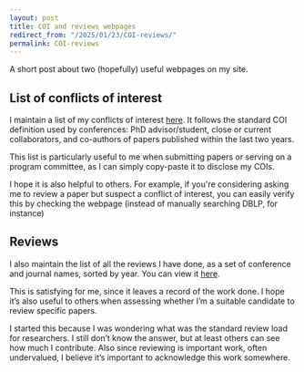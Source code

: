 ```yaml
---
layout: post
title: COI and reviews webpages
redirect_from: "/2025/01/23/COI-reviews/"
permalink: COI-reviews
---
```


A short post about two (hopefully) useful webpages on my site.

## List of conflicts of interest 

I maintain a list of my conflicts of interest 
[here](https://perso.liris.cnrs.fr/lfeuilloley/COI.html). 
It follows the standard 
COI definition used by conferences: PhD advisor/student, close or current 
collaborators, and co-authors of papers published within the last two years.

This list is particularly useful to me when submitting papers or serving 
on a program committee, as I can simply copy-paste it to disclose my COIs.

I hope it is also helpful to others. For example, if you're considering 
asking me to review a paper but suspect a conflict of interest, you can 
easily verify this by checking the webpage (instead of manually searching 
DBLP, for instance) 

## Reviews

I also maintain the list of all the reviews I have done, as a set of conference
and journal names, sorted by year. You can view it 
[here](https://perso.liris.cnrs.fr/lfeuilloley/PC-reviews.html).

This is satisfying for me, since it leaves a record of the work done.
I hope it’s also useful to others when assessing whether I’m a suitable 
candidate to review specific papers.

I started this because I was wondering what was the standard review
load for researchers. I still don’t know the answer, but at least others 
can see how much I contribute. Also since reviewing is important work, 
often undervalued, I believe it’s important to acknowledge this work 
somewhere.



